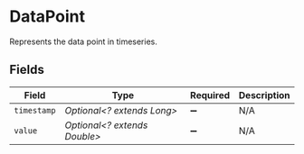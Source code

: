 # DataPoint

Represents the data point in timeseries.


## Fields

| Field                        | Type                         | Required                     | Description                  |
| ---------------------------- | ---------------------------- | ---------------------------- | ---------------------------- |
| `timestamp`                  | *Optional<? extends Long>*   | :heavy_minus_sign:           | N/A                          |
| `value`                      | *Optional<? extends Double>* | :heavy_minus_sign:           | N/A                          |